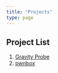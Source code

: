 ```yaml
---
title: "Projects"
type: page
---
```


## Project List

1. [Gravity Probe](/projects/gravity_probe/)
2. [pwnbox](/projects/pwnbox/)
